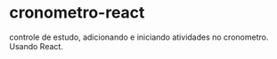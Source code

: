 # cronometro-react
controle de estudo, adicionando e iniciando atividades no cronometro. Usando React.
